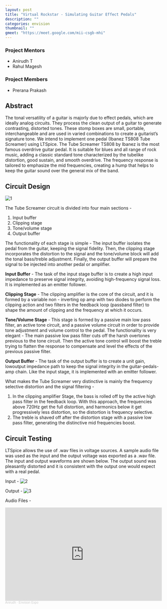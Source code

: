 ```yaml
---
layout: post
title: "Virtual Rockstar - Simulating Guitar Effect Pedals"
description: ""
categories: envision
thumbnail: ""
gmeet: "https://meet.google.com/mii-csgb-mhi"
---
```


### **Project Mentors**

- Anirudh T
- Rahul Magesh

### **Project Members**

- Prerana Prakash

## **Abstract**

The tonal versatility of a guitar is majorly due to effect pedals, which are ideally analog circuits. They process the clean output of a guitar to generate contrasting, distorted tones. These stomp boxes are small, portable, interchangeable and are used in varied combinations to create a guitarist’s signature tone. We intend to implement one pedal (Ibanez TS808 Tube Screamer) using LTSpice. The Tube Screamer TS808 by Ibanez is the most famous overdrive guitar pedal. It is suitable for blues and all range of rock music, adding a classic standard tone characterized by the tubelike distortion, good sustain, and smooth overdrive. The frequency response is tailored to emphasize the mid frequencies, creating a hump that helps to keep the guitar sound over the general mix of the band.

## **Circuit Design**

<img src="https://i.ibb.co/d2pyNxV/1.png" alt="1" border="0">

The Tube Screamer circuit is divided into four main sections -

1. Input buffer
2. Clipping stage
3. Tone/volume stage
4. Output buffer

The functionality of each stage is simple - The input buffer isolates the
pedal from the guitar, keeping the signal fidelity. Then, the clipping stage
incorporates the distortion to the signal and the tone/volume block will
add the tonal bass/treble adjustment. Finally, the output buffer will
prepare the signal to be injected into another pedal or amplifier.

**Input Buffer** - The task of the input stage buffer is to create a high input
impedance to preserve signal integrity, avoiding high-frequency signal
loss. It is implemented as an emitter follower.

**Clipping Stage** - The clipping amplifier is the core of the circuit, and it is formed by a variable non - inverting op amp with two diodes to perform
the clipping action and two filters in the feedback loop (passband filter)
to shape the amount of clipping and the frequency at which it occurs.

**Tone/Volume Stage** - This stage is formed by a passive main low pass
filter, an active tone circuit, and a passive volume circuit in order to
provide tone adjustment and volume control to the pedal. The
functionality is very elegant - The main passive low pass filter cuts off
the harsh overtones previous to the tone circuit. Then the active tone
control will boost the treble trying to flatten the response to
compensate and level the effects of the previous passive filter.

**Output Buffer** - The task of the output buffer is to create a unit gain, lowoutput impedance path to keep the signal integrity in the
guitar-pedals-amp chain. Like the input stage, it is implemented with an
emitter follower.

What makes the Tube Screamer very distinctive is mainly the frequency
selective distortion and the signal filtering -

1. In the clipping amplifier Stage, the bass is rolled off by the active
high pass filter in the feedback loop. With this approach, the
frequencies above 720Hz get the full distortion, and harmonics
below it get progressively less distortion, so the distortion is
frequency selective.
2. The treble is shaved off after the distortion stage with a passive
low pass filter, generating the distinctive mid frequencies boost.

## **Circuit Testing**

LTSpice allows the use of .wav files in voltage sources.
A sample audio file was used as the input and the output voltage
was exported as a .wav file. The input and output waveforms are shown
below. The output sound was pleasantly distorted and it is consistent
with the output one would expect with a real pedal.

Input -
<img src="https://i.ibb.co/G58Ddnx/2.png" alt="2" border="0">

Output - 
<img src="https://i.ibb.co/YyQGq80/3.png" alt="3" border="0">

Audio Files - 
<iframe width="100%" height="300" scrolling="no" frameborder="no" allow="autoplay" src="https://w.soundcloud.com/player/?url=https%3A//api.soundcloud.com/playlists/1264823680&color=%23ff5500&auto_play=false&hide_related=false&show_comments=true&show_user=true&show_reposts=false&show_teaser=true&visual=true"></iframe><div style="font-size: 10px; color: #cccccc;line-break: anywhere;word-break: normal;overflow: hidden;white-space: nowrap;text-overflow: ellipsis; font-family: Interstate,Lucida Grande,Lucida Sans Unicode,Lucida Sans,Garuda,Verdana,Tahoma,sans-serif;font-weight: 100;"><a href="https://soundcloud.com/anirudh-t-333464504" title="Anirudh" target="_blank" style="color: #cccccc; text-decoration: none;">Anirudh</a> · <a href="https://soundcloud.com/anirudh-t-333464504/sets/envision-expo" title="Envision Expo" target="_blank" style="color: #cccccc; text-decoration: none;">Envision Expo</a></div>
